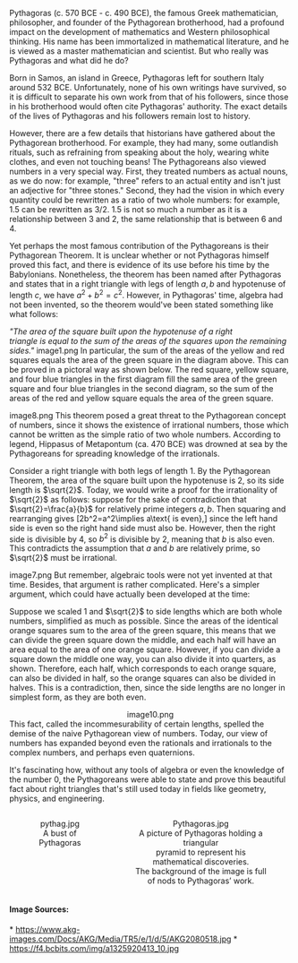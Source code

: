 Pythagoras (c. 570 BCE - c. 490 BCE), the famous Greek mathematician, philosopher, and founder of the Pythagorean brotherhood, had a profound impact on the development of mathematics and Western philosophical thinking. His name has been immortalized in mathematical literature, and he is viewed as a master mathematician and scientist. But who really was Pythagoras and what did he do?

Born in Samos, an island in Greece, Pythagoras left for southern Italy around 532 BCE. Unfortunately, none of his own writings have survived, so it is difficult to separate his own work from that of his followers, since those in his brotherhood would often cite Pythagoras' authority. The exact details of the lives of Pythagoras and his followers remain lost to history.

However, there are a few details that historians have gathered about the Pythagorean brotherhood. For example, they had many, some outlandish rituals, such as refraining from speaking about the holy, wearing white clothes, and even not touching beans! The Pythagoreans also viewed numbers in a very special way. First, they treated numbers as actual nouns, as we do now: for example, "three" refers to an actual entity and isn't just an adjective for "three stones." Second, they had the vision in which every quantity could be rewritten as a ratio of two whole numbers: for example, $1.5$ can be rewritten as $3/2$. $1.5$ is not so much a number as it is a relationship between $3$ and $2$, the same relationship that is between $6$ and $4$.

Yet perhaps the most famous contribution of the Pythagoreans is their Pythagorean Theorem. It is unclear whether or not Pythagoras himself proved this fact, and there is evidence of its use before his time by the Babylonians. Nonetheless, the theorem has been named after Pythagoras and states that in a right triangle with legs of length $a,b$ and hypotenuse of length $c$, we have $a^2+b^2=c^2$. However, in Pythagoras' time, algebra had not been invented, so the theorem would've been stated something like what follows:

<c><em>
"The area of the square built upon the hypotenuse of a right <br/> triangle is equal to the sum of the areas of the squares upon the remaining sides."
</em></c>
<c><Image width:300px>image1.png</Image></c>
In particular, the sum of the areas of the yellow and red squares equals the area of the green square in the diagram above. This can be proved in a pictoral way as shown below. The red square, yellow square, and four blue triangles in the first diagram fill the same area of the green square and four blue triangles in the second diagram, so the sum of the areas of the red and yellow square equals the area of the green square.

<c><Image width:500px>image8.png</Image></c>
This theorem posed a great threat to the Pythagorean concept of numbers, since it shows the existence of irrational numbers, those which cannot be written as the simple ratio of two whole numbers. According to legend, Hippasus of Metapontum (ca. 470 BCE) was drowned at sea by the Pythagoreans for spreading knowledge of the irrationals.

Consider a right triangle with both legs of length 1. By the Pythagorean Theorem, the area of the square built upon the hypotenuse is 2, so its side length is $\sqrt{2}$. Today, we would write a proof for the irrationality of $\sqrt{2}$ as follows: suppose for the sake of contradiction that $\sqrt{2}=\frac{a}{b}$ for relatively prime integers $a,b$. Then squaring and rearranging gives
\[2b^2=a^2\implies a\text{ is even},\] since the left hand side is even so the right hand side must also be. However, then the right side is divisible by $4$, so $b^2$ is divisible by $2$, meaning that $b$ is also even. This contradicts the assumption that $a$ and $b$ are relatively prime, so $\sqrt{2}$ must be irrational.

<c><Image width:300px>image7.png</Image></c>
But remember, algebraic tools were not yet invented at that time. Besides, that argument is rather complicated. Here's a simpler argument, which could have actually been developed at the time:

Suppose we scaled $1$ and $\sqrt{2}$ to side lengths which are both whole numbers, simplified as much as possible. Since the areas of the identical orange squares sum to the area of the green square, this means that we can divide the green square down the middle, and each half will have an area equal to the area of one orange square. However, if you can divide a square down the middle one way, you can also divide it into quarters, as shown. Therefore, each half, which corresponds to each orange square, can also be divided in half, so the orange squares can also be divided in halves. This is a contradiction, then, since the side lengths are no longer in simplest form, as they are both even.
<center><Image width:300px>image10.png</Image></center>
This fact, called the incommesurability of certain lengths, spelled the demise of the naive Pythagorean view of numbers. Today, our view of numbers has expanded beyond even the rationals and irrationals to the complex numbers, and perhaps even quaternions.

It's fascinating how, without any tools of algebra or even the knowledge of the number 0, the Pythagoreans were able to state and prove this beautiful fact about right triangles that's still used today in fields like geometry, physics, and engineering.

<center style="display: flex; justify-content: center;">
<figure><Image>pythag.jpg</Image><figcaption>A bust of Pythagoras</figcaption></figure>
<figure><Image>Pythagoras.jpg</Image><figcaption>A picture of Pythagoras holding a triangular <br/> pyramid to represent his mathematical discoveries. <br/> The background of the image is full <br/> of nods to Pythagoras’ work.</figcaption></figure>
</center>

<h4>Image Sources:</h4>
* <a href="https://www.akg-images.com/Docs/AKG/Media/TR5/e/1/d/5/AKG2080518.jpg">https://www.akg-images.com/Docs/AKG/Media/TR5/e/1/d/5/AKG2080518.jpg</a>
* <a href="https://f4.bcbits.com/img/a1325920413_10.jpg">https://f4.bcbits.com/img/a1325920413_10.jpg</a>
